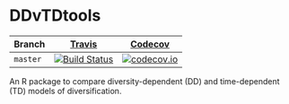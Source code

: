 # DDvTDtools

Branch|[Travis](https://travis-ci.org)|[Codecov](https://www.codecov.io)
---|---|---
`master`|[![Build Status](https://travis-ci.org/TheoPannetier/DDvTDtools.svg?branch=master)](https://travis-ci.org/TheoPannetier/DDvTDtools)|[![codecov.io](https://codecov.io/github/TheoPannetier/DDvTDtools/coverage.svg?branch=master)](https://codecov.io/github/TheoPannetier/DDvTDtools/branch/master)

An R package to compare diversity-dependent (DD) and time-dependent (TD) models of diversification.


